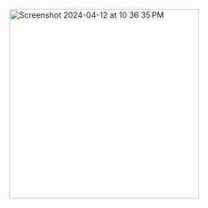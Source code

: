 <img width="341" alt="Screenshot 2024-04-12 at 10 36 35 PM" src="https://github.com/Ankit200004/Bgcolor-Changer-React-native/assets/152876576/00a0e3f1-9845-4855-9973-6f8e3f582aee">
